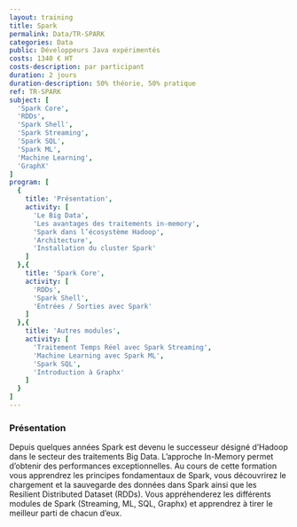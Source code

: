 ```yaml
---
layout: training
title: Spark
permalink: Data/TR-SPARK
categories: Data
public: Développeurs Java expérimentés
costs: 1340 € HT
costs-description: par participant
duration: 2 jours
duration-description: 50% théorie, 50% pratique
ref: TR-SPARK
subject: [
  'Spark Core',
  'RDDs',
  'Spark Shell',
  'Spark Streaming',
  'Spark SQL',
  'Spark ML',
  'Machine Learning',
  'GraphX'
]
program: [
  {
    title: 'Présentation',
    activity: [
      'Le Big Data',
      'Les avantages des traitements in-memory',
      'Spark dans l’écosystème Hadoop',
      'Architecture',
      'Installation du cluster Spark'
    ]
  },{
    title: 'Spark Core',
    activity: [
      'RDDs',
      'Spark Shell',
      'Entrées / Sorties avec Spark'
    ]
  },{
    title: 'Autres modules',
    activity: [
      'Traitement Temps Réel avec Spark Streaming',
      'Machine Learning avec Spark ML',
      'Spark SQL',
      'Introduction à Graphx'
    ]
  }
]
---
```


### Présentation

Depuis quelques années Spark est devenu le successeur désigné d’Hadoop dans le secteur des traitements Big Data. L’approche In-Memory permet d’obtenir des performances exceptionnelles.
Au cours de cette formation vous apprendrez les principes fondamentaux de Spark, vous découvrirez le chargement et la sauvegarde des données dans Spark ainsi que les Resilient Distributed Dataset (RDDs).
Vous appréhenderez les différents modules de Spark (Streaming, ML, SQL, Graphx) et apprendrez à tirer le meilleur parti de chacun d’eux.
